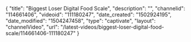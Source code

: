 {
    "title": "Biggest Loser Digital Food Scale",
    "description": "",
    "channelid": "114661406",
    "videoid": "111180247",
    "date_created": "1502924195",
    "date_modified": "1504247458",
    "type": "captivate",
    "layout": "channelVideo",
    "url": "\/latest-videos\/biggest-loser-digital-food-scale\/114661406-111180247"
}